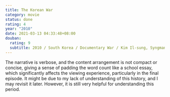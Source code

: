 ```yaml
---
title: The Korean War
category: movie
status: done
rating: 4
year: "2010"
date: 2021-03-13 04:33:48+08:00
douban:
  rating: 9
  subtitle: 2010 / South Korea / Documentary War / Kim Il-sung, Syngman Rhee
---
```


The narrative is verbose, and the content arrangement is not compact or concise, giving a sense of padding the word count like a school essay, which significantly affects the viewing experience, particularly in the final episode. It might be due to my lack of understanding of this history, and I may revisit it later. However, it is still very helpful for understanding this period.
